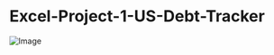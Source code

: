 # Excel-Project-1-US-Debt-Tracker

![Image](https://github.com/user-attachments/assets/4d582ac4-cfd0-4943-b7be-b2e6d834a077)
